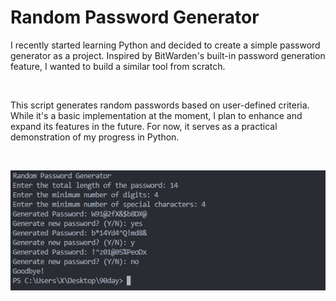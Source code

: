 # Random Password Generator

I recently started learning Python and decided to create a simple password generator as a project. Inspired by BitWarden's built-in password generation feature, I wanted to build a similar tool from scratch. <br>

<br>

This script generates random passwords based on user-defined criteria. While it's a basic implementation at the moment, I plan to enhance and expand its features in the future. For now, it serves as a practical demonstration of my progress in Python. <br>

<br>

![rpg](Images/rpg.png)

